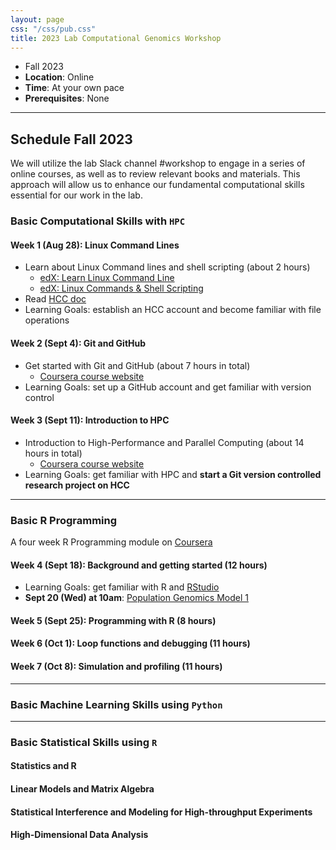 ```yaml
---
layout: page
css: "/css/pub.css"
title: 2023 Lab Computational Genomics Workshop
---  
```



- Fall 2023
- **Location**: Online
- **Time**: At your own pace
- **Prerequisites**: None

--------------------

## Schedule Fall 2023

We will utilize the lab Slack channel #workshop to engage in a series of online courses, as well as to review relevant books and materials. This approach will allow us to enhance our fundamental computational skills essential for our work in the lab.

### Basic Computational Skills with `HPC`

#### Week 1 (Aug 28): Linux Command Lines
- Learn about Linux Command lines and shell scripting (about 2 hours)
  - [edX: Learn Linux Command Line](https://www.edx.org/learn/computer-programming/edx-try-it-learn-linux-command-line?index=product&queryID=647e638ac5fe8dfcc9aa9d7a1395004d&position=3&linked_from=autocomplete&c=autocomplete)
  - [edX: Linux Commands & Shell Scripting](https://www.edx.org/learn/linux/ibm-linux-commands-shell-scripting?index=product&queryID=c7d2890385fe4e47604518e30d546a8c&position=5&linked_from=autocomplete&c=autocomplete)
- Read [HCC doc](https://hcc.unl.edu/docs/) 
- Learning Goals: establish an HCC account and become familiar with file operations  


#### Week 2 (Sept 4): Git and GitHub
- Get started with Git and GitHub (about 7 hours in total)
  - [Coursera course website](https://www.coursera.org/learn/getting-started-with-git-and-github?specialization=ibm-backend-development&utm_medium=sem&utm_source=gg&utm_campaign=B2C_NAMER_ibm-backend-development_ibm_FTCOF_professional-certificates_country-US-country-CA&campaignid=19973760166&adgroupid=146696810063&device=c&keyword=&matchtype=&network=g&devicemodel=&adposition=&creativeid=654910474289&hide_mobile_promo&gclid=Cj0KCQjw3JanBhCPARIsAJpXTx46wfzFgCTqpnJkOuPP3V9QxyYosxbmAvUb-0clHlbledic_So4tTYaAnvDEALw_wcB)
- Learning Goals: set up a GitHub account and get familiar with version control

#### Week 3 (Sept 11): Introduction to HPC
- Introduction to High-Performance and Parallel Computing (about 14 hours in total)
  - [Coursera course website](https://www.coursera.org/learn/introduction-high-performance-computing#modules)
- Learning Goals: get familiar with HPC and __start a Git version controlled research project on HCC__

------
### Basic R Programming

A four week R Programming module on [Coursera](https://www.coursera.org/learn/r-programming#modules)

#### Week 4 (Sept 18): Background and getting started (12 hours)
- Learning Goals: get familiar with R and [RStudio](https://posit.co/downloads/)
- __Sept 20 (Wed) at 10am__: [Population Genomics Model 1](https://jyanglab.com/slides/2022-module/week1/w1.html#1) 

#### Week 5 (Sept 25): Programming with R (8 hours)


#### Week 6 (Oct 1): Loop functions and debugging (11 hours)

#### Week 7 (Oct 8): Simulation and profiling (11 hours)


-------------

### Basic Machine Learning Skills using `Python`


-------------

### Basic Statistical Skills using `R`

#### Statistics and R

####  Linear Models and Matrix Algebra

#### Statistical Interference and Modeling for High-throughput Experiments

#### High-Dimensional Data Analysis



